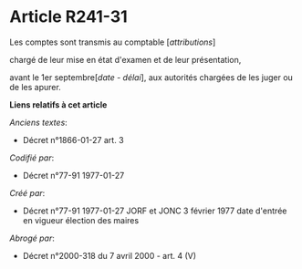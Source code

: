 # Article R241-31

Les comptes sont transmis au comptable [*attributions*]

chargé de leur mise en état d'examen et de leur présentation,

avant le 1er septembre[*date - délai*], aux autorités chargées de les juger ou de les apurer.

**Liens relatifs à cet article**

_Anciens textes_:

  - Décret n°1866-01-27 art. 3

_Codifié par_:

  - Décret n°77-91 1977-01-27

_Créé par_:

  - Décret n°77-91 1977-01-27 JORF et JONC 3 février 1977 date d'entrée en vigueur élection des maires

_Abrogé par_:

  - Décret n°2000-318 du 7 avril 2000 - art. 4 (V)
